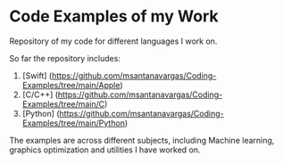 # Code Examples of my Work
Repository of my code for different languages I work on.

So far the repository includes:

1. [Swift] (https://github.com/msantanavargas/Coding-Examples/tree/main/Apple)
2. [C/C++] (https://github.com/msantanavargas/Coding-Examples/tree/main/C)
3. [Python] (https://github.com/msantanavargas/Coding-Examples/tree/main/Python)

The examples are across different subjects, including Machine learning, graphics optimization and utilities I have worked on.
